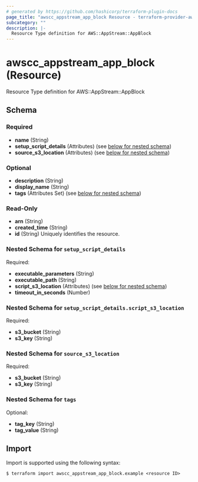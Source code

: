 ```yaml
---
# generated by https://github.com/hashicorp/terraform-plugin-docs
page_title: "awscc_appstream_app_block Resource - terraform-provider-awscc"
subcategory: ""
description: |-
  Resource Type definition for AWS::AppStream::AppBlock
---
```


# awscc_appstream_app_block (Resource)

Resource Type definition for AWS::AppStream::AppBlock



<!-- schema generated by tfplugindocs -->
## Schema

### Required

- **name** (String)
- **setup_script_details** (Attributes) (see [below for nested schema](#nestedatt--setup_script_details))
- **source_s3_location** (Attributes) (see [below for nested schema](#nestedatt--source_s3_location))

### Optional

- **description** (String)
- **display_name** (String)
- **tags** (Attributes Set) (see [below for nested schema](#nestedatt--tags))

### Read-Only

- **arn** (String)
- **created_time** (String)
- **id** (String) Uniquely identifies the resource.

<a id="nestedatt--setup_script_details"></a>
### Nested Schema for `setup_script_details`

Required:

- **executable_parameters** (String)
- **executable_path** (String)
- **script_s3_location** (Attributes) (see [below for nested schema](#nestedatt--setup_script_details--script_s3_location))
- **timeout_in_seconds** (Number)

<a id="nestedatt--setup_script_details--script_s3_location"></a>
### Nested Schema for `setup_script_details.script_s3_location`

Required:

- **s3_bucket** (String)
- **s3_key** (String)



<a id="nestedatt--source_s3_location"></a>
### Nested Schema for `source_s3_location`

Required:

- **s3_bucket** (String)
- **s3_key** (String)


<a id="nestedatt--tags"></a>
### Nested Schema for `tags`

Optional:

- **tag_key** (String)
- **tag_value** (String)

## Import

Import is supported using the following syntax:

```shell
$ terraform import awscc_appstream_app_block.example <resource ID>
```
